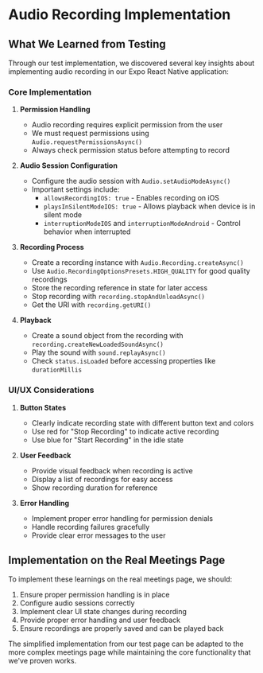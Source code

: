 # Audio Recording Implementation

## What We Learned from Testing

Through our test implementation, we discovered several key insights about implementing audio recording in our Expo React Native application:

### Core Implementation

1. **Permission Handling**
   - Audio recording requires explicit permission from the user
   - We must request permissions using `Audio.requestPermissionsAsync()`
   - Always check permission status before attempting to record

2. **Audio Session Configuration**
   - Configure the audio session with `Audio.setAudioModeAsync()`
   - Important settings include:
     - `allowsRecordingIOS: true` - Enables recording on iOS
     - `playsInSilentModeIOS: true` - Allows playback when device is in silent mode
     - `interruptionModeIOS` and `interruptionModeAndroid` - Control behavior when interrupted

3. **Recording Process**
   - Create a recording instance with `Audio.Recording.createAsync()`
   - Use `Audio.RecordingOptionsPresets.HIGH_QUALITY` for good quality recordings
   - Store the recording reference in state for later access
   - Stop recording with `recording.stopAndUnloadAsync()`
   - Get the URI with `recording.getURI()`

4. **Playback**
   - Create a sound object from the recording with `recording.createNewLoadedSoundAsync()`
   - Play the sound with `sound.replayAsync()`
   - Check `status.isLoaded` before accessing properties like `durationMillis`

### UI/UX Considerations

1. **Button States**
   - Clearly indicate recording state with different button text and colors
   - Use red for "Stop Recording" to indicate active recording
   - Use blue for "Start Recording" in the idle state

2. **User Feedback**
   - Provide visual feedback when recording is active
   - Display a list of recordings for easy access
   - Show recording duration for reference

3. **Error Handling**
   - Implement proper error handling for permission denials
   - Handle recording failures gracefully
   - Provide clear error messages to the user

## Implementation on the Real Meetings Page

To implement these learnings on the real meetings page, we should:

1. Ensure proper permission handling is in place
2. Configure audio sessions correctly
3. Implement clear UI state changes during recording
4. Provide proper error handling and user feedback
5. Ensure recordings are properly saved and can be played back

The simplified implementation from our test page can be adapted to the more complex meetings page while maintaining the core functionality that we've proven works.
